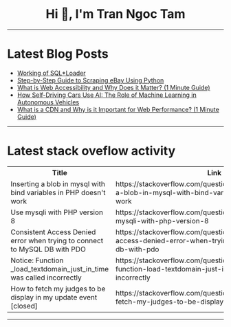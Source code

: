 <h1 align="center">Hi 👋, I'm Tran Ngoc Tam</h1>

---

# Latest Blog Posts 
<!-- BLOG-POST-LIST:START -->
- [Working of SQL*Loader](https://dev.to/mrcaption49/working-of-sqlloader-i19)
- [Step-by-Step Guide to Scraping eBay Using Python](https://dev.to/toniaread/step-by-step-guide-to-scraping-ebay-using-python-4djh)
- [What is Web Accessibility and Why Does it Matter? &lpar;1 Minute Guide&rpar;](https://dev.to/itamartati/what-is-web-accessibility-and-why-does-it-matter-2ne9)
- [How Self-Driving Cars Use AI: The Role of Machine Learning in Autonomous Vehicles](https://dev.to/abhinowww/how-self-driving-cars-use-ai-the-role-of-machine-learning-in-autonomous-vehicles-542h)
- [What is a CDN and Why is it Important for Web Performance? &lpar;1 Minute Guide&rpar;](https://dev.to/itamartati/what-is-a-cdn-and-why-is-it-important-for-web-performance-1-minute-guide-5291)
<!-- BLOG-POST-LIST:END -->

---

# Latest stack oveflow activity
<table>
  <tr><th>Title</th><th>Link</th></tr>
  <!-- STACKOVERFLOW:START --><tr><td>Inserting a blob in mysql with bind variables in PHP doesn&#39;t work</td><td>https://stackoverflow.com/questions/79198794/inserting-a-blob-in-mysql-with-bind-variables-in-php-doesnt-work</td></tr><tr><td>Use mysqli with PHP version 8</td><td>https://stackoverflow.com/questions/79198762/use-mysqli-with-php-version-8</td></tr><tr><td>Consistent Access Denied error when trying to connect to MySQL DB with PDO</td><td>https://stackoverflow.com/questions/79198733/consistent-access-denied-error-when-trying-to-connect-to-mysql-db-with-pdo</td></tr><tr><td>Notice: Function _load_textdomain_just_in_time was called incorrectly</td><td>https://stackoverflow.com/questions/79198701/notice-function-load-textdomain-just-in-time-was-called-incorrectly</td></tr><tr><td>How to fetch my judges to be display in my update event [closed]</td><td>https://stackoverflow.com/questions/79198639/how-to-fetch-my-judges-to-be-display-in-my-update-event</td></tr><!-- STACKOVERFLOW:END -->
</table>

---


